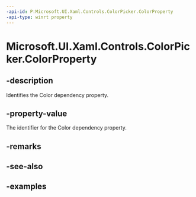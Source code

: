 ```yaml
---
-api-id: P:Microsoft.UI.Xaml.Controls.ColorPicker.ColorProperty
-api-type: winrt property
---
```


<!-- Property syntax.
public DependencyProperty ColorProperty { get; }
-->

# Microsoft.UI.Xaml.Controls.ColorPicker.ColorProperty

## -description

Identifies the Color dependency property.

## -property-value

The identifier for the Color dependency property.

## -remarks

## -see-also

## -examples

